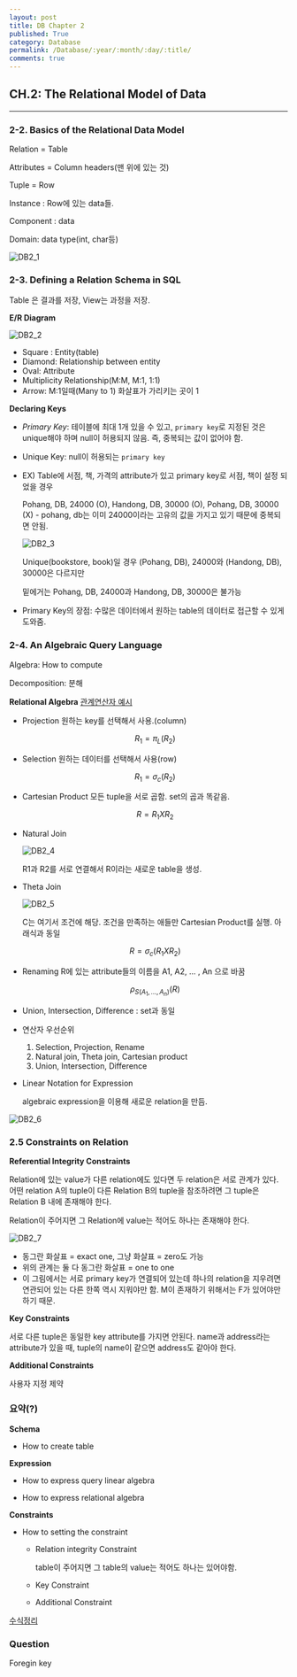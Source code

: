 ```yaml
---
layout: post
title: DB Chapter 2
published: True
category: Database
permalink: /Database/:year/:month/:day/:title/
comments: true
---
```


## CH.2: The Relational  Model of Data

------------

### 2-2. Basics of the Relational Data Model

Relation = Table

Attributes = Column headers(맨 위에 있는 것)

Tuple = Row

Instance : Row에 있는 data들.

Component : data

Domain: data type(int, char등)

![DB2_1](https://user-images.githubusercontent.com/43085342/55681206-66eb3800-595e-11e9-8cdc-c0886d8c800b.PNG)

### 2-3. Defining a Relation Schema in SQL

Table 은 결과를 저장, View는 과정을 저장.

**E/R Diagram**

![DB2_2](https://user-images.githubusercontent.com/43085342/55681217-9e59e480-595e-11e9-8943-b1a92a9d24f1.PNG)

* Square : Entity(table)
* Diamond: Relationship between entity
* Oval: Attribute
* Multiplicity Relationship(M:M, M:1, 1:1)
* Arrow: M:1일때(Many to 1) 화살표가 가리키는 곳이 1

**Declaring Keys**

* *Primary Key*: 테이블에 최대 1개 있을 수 있고, `primary key`로 지정된 것은 unique해야 하며 null이 허용되지 않음. 즉, 중복되는 값이 없어야 함.

* Unique Key: null이 허용되는 `primary key`

* EX) Table에 서점, 책, 가격의 attribute가 있고 primary key로 서점, 책이 설정 되었을 경우

  Pohang, DB, 24000 (O), Handong, DB, 30000 (O), Pohang, DB, 30000 (X) - pohang, db는 이미 24000이라는 고유의 값을 가지고 있기 때문에 중복되면 안됨.

  ![DB2_3](https://user-images.githubusercontent.com/43085342/55681220-a4e85c00-595e-11e9-8a66-97347616c16a.PNG)

  Unique(bookstore, book)일 경우 (Pohang, DB), 24000와 (Handong, DB), 30000은 다르지만

  밑에거는 Pohang, DB, 24000과 Handong, DB, 30000은 불가능

* Primary Key의 장점: 수많은 데이터에서 원하는 table의 데이터로 접근할 수 있게 도와줌.



### 2-4. An Algebraic Query Language

Algebra: How to compute

Decomposition: 분해

**Relational Algebra** [관계연산자 예시](<http://www.engr.sjsu.edu/fayad/current.courses/cmpe226-fall07/docs/lecture6/03-RA-Examples3.pdf>)

- Projection
  원하는 key를 선택해서 사용.(column)

  $$
  R_1 = \pi_L(R_2)
  $$


- Selection
  원하는 데이터를 선택해서 사용(row)

  $$
  R_1 = \sigma_c(R_2)
  $$

- Cartesian Product
  모든 tuple을 서로 곱함. set의 곱과 똑같음.

  $$
  R = R_1 X R_2
  $$

- Natural Join

  ![DB2_4](https://user-images.githubusercontent.com/43085342/55681225-b7629580-595e-11e9-8d12-c3df1fbc049b.PNG)

  R1과 R2를 서로 연결해서 R이라는 새로운 table을 생성.

- Theta Join

  ![DB2_5](https://user-images.githubusercontent.com/43085342/55681226-b893c280-595e-11e9-810b-9974db6d03c4.PNG)

  C는 여기서 조건에 해당. 조건을 만족하는 애들만 Cartesian Product를 실행. 아래식과 동일

  $$
  R = \sigma_c(R_1 X R_2)
  $$

- Renaming
  R에 있는 attribute들의 이름을 A1, A2, ... , An 으로 바꿈

  $$
  \rho_{S(A_1,...,A_n)}(R)
  $$

- Union, Intersection, Difference : set과 동일

- 연산자 우선순위

  1. Selection, Projection, Rename
  2. Natural join, Theta join, Cartesian product
  3. Union, Intersection, Difference

- Linear Notation for Expression

  algebraic expression을 이용해 새로운 relation을 만듬.

![DB2_6](https://user-images.githubusercontent.com/43085342/55681228-b9c4ef80-595e-11e9-9bde-eaf0d9ef5ec5.PNG)


### 2.5 Constraints on Relation

**Referential Integrity Constraints**

Relation에 있는 value가 다른 relation에도 있다면 두 relation은 서로 관계가 있다. 어떤 relation A의 tuple이 다른 Relation B의 tuple을 참조하려면 그 tuple은 Relation B 내에 존재해야 한다.

Relation이 주어지면 그 Relation에 value는 적어도 하나는 존재해야 한다.

![DB2_7](https://user-images.githubusercontent.com/43085342/55681229-baf61c80-595e-11e9-89af-e5ee8a42e092.PNG)

* 동그란 화살표 = exact one, 그냥 화살표 = zero도 가능
* 위의 관계는 둘 다 동그란 화살표 = one to one
* 이 그림에서는 서로 primary key가 연결되어 있는데 하나의 relation을 지우려면 연관되어 있는 다른 한쪽 역시 지워야만 함. M이 존재하기 위해서는 F가 있어야만 하기 때문.

**Key Constraints**

서로 다른 tuple은 동일한 key attribute를 가지면 안된다. name과 address라는 attribute가 있을 때, tuple의 name이 같으면 address도 같아야 한다.

**Additional Constraints**

사용자 지정 제약



### 요약(?)

**Schema**

* How to create table

**Expression**

* How to express query linear algebra

* How to express relational algebra




**Constraints**

* How to setting the constraint

  * Relation integrity Constraint

    table이 주어지면 그 table의 value는 적어도 하나는 있어야함.

  * Key Constraint

  * Additional Constraint

[수식정리](https://en.wikipedia.org/wiki/Help:Displaying_a_formula#Formatting_using_TeX)

### Question

Foregin key